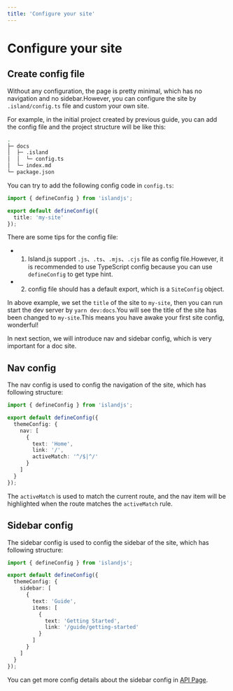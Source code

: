 ```yaml
---
title: 'Configure your site'
---
```


# Configure your site

## Create config file

Without any configuration, the page is pretty minimal, which has no navigation and no sidebar.However, you can configure the site by `.island/config.ts` file and custom your own site.

For example, in the initial project created by previous guide, you can add the config file and the project structure will be like this:

```bash
.
├─ docs
│  ├─ .island
│  │  └─ config.ts
│  └─ index.md
└─ package.json
```

You can try to add the following config code in `config.ts`:

```ts
import { defineConfig } from 'islandjs';

export default defineConfig({
  title: 'my-site'
});
```

There are some tips for the config file:

- 1. Island.js support `.js`、`.ts`、`.mjs`、`.cjs` file as config file.However, it is recommended to use TypeScript config because you can use `defineConfig` to get type hint.

- 2. config file should has a default export, which is a `SiteConfig` object.

In above example, we set the `title` of the site to `my-site`, then you can run start the dev server by `yarn dev:docs`.You will see the title of the site has been changed to `my-site`.This means you have awake your first site config, wonderful!

In next section, we will introduce nav and sidebar config, which is very important for a doc site.

## Nav config

The nav config is used to config the navigation of the site, which has following structure:

```ts
import { defineConfig } from 'islandjs';

export default defineConfig({
  themeConfig: {
    nav: [
      {
        text: 'Home',
        link: '/',
        activeMatch: '^/$|^/'
      }
    ]
  }
});
```

The `activeMatch` is used to match the current route, and the nav item will be highlighted when the route matches the `activeMatch` rule.

## Sidebar config

The sidebar config is used to config the sidebar of the site, which has following structure:

```ts
import { defineConfig } from 'islandjs';

export default defineConfig({
  themeConfig: {
    sidebar: [
      {
        text: 'Guide',
        items: [
          {
            text: 'Getting Started',
            link: '/guide/getting-started'
          }
        ]
      }
    ]
  }
});
```

You can get more config details about the sidebar config in [API Page](/api).
